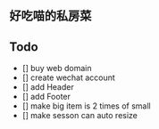 ## 好吃喵的私房菜

## Todo

- [] buy web domain
- [] create wechat account
- [] add Header
- [] add Footer
- [] make big item is 2 times of small
- [] make sesson can auto resize
